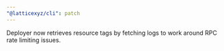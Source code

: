 ```yaml
---
"@latticexyz/cli": patch
---
```


Deployer now retrieves resource tags by fetching logs to work around RPC rate limiting issues.
